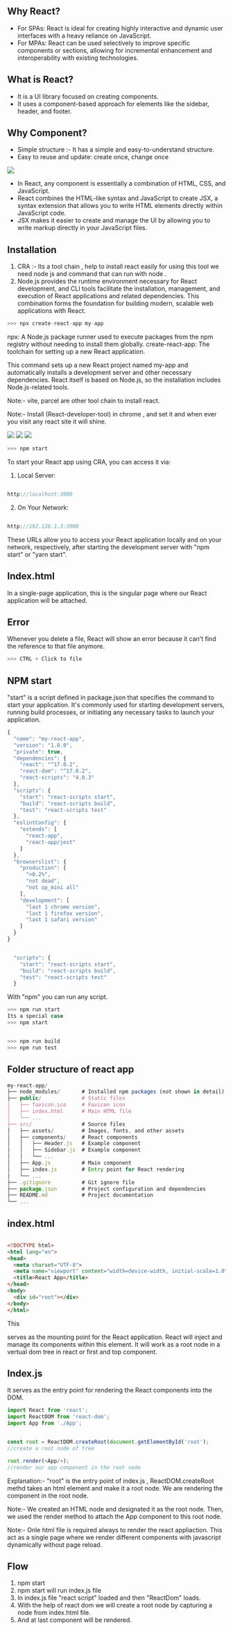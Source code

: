 ## Why React?

- For SPAs: React is ideal for creating highly interactive and dynamic user interfaces with a heavy reliance on JavaScript.
- For MPAs: React can be used selectively to improve specific components or sections, allowing for incremental enhancement and interoperability with existing technologies.

## What is React?

- It is a UI library focused on creating components.
- It uses a component-based approach for elements like the sidebar, header, and footer.

## Why Component?

- Simple structure :- It has a simple and easy-to-understand structure.
- Easy to reuse and update: create once, change once

<img src="./tree.png" />

- In React, any component is essentially a combination of HTML, CSS, and JavaScript.
-  React combines the HTML-like syntax and JavaScript to create JSX, a syntax extension that allows you to write HTML elements directly within JavaScript code.
- JSX makes it easier to create and manage the UI by allowing you to write markup directly in your JavaScript files.


## Installation

1. CRA :- Its a tool chain , help to install react easily for using this tool we need node js and command that can run with node .
2. Node.js provides the runtime environment necessary for React development, and CLI tools facilitate the installation, management, and execution of React applications and related dependencies. This combination forms the foundation for building modern, scalable web applications with React.

```javascript
>>> npx create-react-app my-app
```
npx: A Node.js package runner used to execute packages from the npm registry without needing to install them globally.
create-react-app: The toolchain for setting up a new React application.

This command sets up a new React project named my-app and automatically installs a development server and other necessary dependencies. React itself is based on Node.js, so the installation includes Node.js-related tools.




Note:- vite, parcel are other tool chain to install react.

Note:- Install (React-developer-tool) in chrome , and set it and when ever you visit any react site it will shine.

<img src="./devTool1.png" />

<img src="./devTool2.png" />

<img src="./devTool3.png" />




```javascript
>>> npm start
```


To start your React app using CRA, you can access it via:

1. Local Server:

```javascript

http://localhost:3000

```

2. On Your Network:


```javascript

http://192.128.1.3:3000

```

These URLs allow you to access your React application locally and on your network, respectively, after starting the development server with "npm start" or "yarn start".



## Index.html 


In a single-page application, this is the singular page where our React application will be attached.

## Error

Whenever you delete a file, React will show an error because it can't find the reference to that file anymore.

```javascript
>>> CTRL + Click to file 
```


## NPM start

"start" is a script defined in package.json that specifies the command to start your application.
It's commonly used for starting development servers, running build processes, or initiating any necessary tasks to launch your application.

```javascript
{
  "name": "my-react-app",
  "version": "1.0.0",
  "private": true,
  "dependencies": {
    "react": "^17.0.2",
    "react-dom": "^17.0.2",
    "react-scripts": "4.0.3"
  },
  "scripts": {
    "start": "react-scripts start",
    "build": "react-scripts build",
    "test": "react-scripts test"
  },
  "eslintConfig": {
    "extends": [
      "react-app",
      "react-app/jest"
    ]
  },
  "browserslist": {
    "production": [
      ">0.2%",
      "not dead",
      "not op_mini all"
    ],
    "development": [
      "last 1 chrome version",
      "last 1 firefox version",
      "last 1 safari version"
    ]
  }
}

```


```javascript

  "scripts": {
    "start": "react-scripts start",
    "build": "react-scripts build",
    "test": "react-scripts test"
  }

```
With "npm" you can run any script.

```javascript
>>> npm run start
Its a special case
>>> npm start


>>> npm run build
>>> npm run test
```



## Folder structure of react app

```javascript
my-react-app/
├── node_modules/       # Installed npm packages (not shown in detail)
├── public/             # Static files
│   ├── favicon.ico     # Favicon icon
│   ├── index.html      # Main HTML file
│   └── ...
├── src/                # Source files
│   ├── assets/         # Images, fonts, and other assets
│   ├── components/     # React components
│   │   ├── Header.js   # Example component
│   │   ├── Sidebar.js  # Example component
│   │   └── ...
│   ├── App.js          # Main component
│   ├── index.js        # Entry point for React rendering
│   └── ...
├── .gitignore          # Git ignore file
├── package.json        # Project configuration and dependencies
├── README.md           # Project documentation
└── ...

```

## index.html

```html

<!DOCTYPE html>
<html lang="en">
<head>
  <meta charset="UTF-8">
  <meta name="viewport" content="width=device-width, initial-scale=1.0">
  <title>React App</title>
</head>
<body>
  <div id="root"></div>
</body>
</html>

```
This <div> serves as the mounting point for the React application. React will inject and manage its components within this element.
It will work as a root node in a vertual dom tree in react or first and top component.



## Index.js

It serves as the entry point for rendering the React components into the DOM.

```Javascript
import React from 'react';
import ReactDOM from 'react-dom';
import App from './App';


const root = ReactDOM.createRoot(document.getElementById('root');
//create a root node of tree

root.render(<App/>);
//render our app component in the root node


```

Explanation:- "root" is the entry point of index.js , ReactDOM.createRoot methd takes an html element and make it a root node. 
We are rendering the <App/> component in the root node. 

Note:- We created an HTML node and designated it as the root node. Then, we used the render method to attach the App component to this root node.

Note:- Onle html file is required always to render the react appliaction. This act as a single page where we render different components with javascript dynamically without page reload.


## Flow

1. npm start
2. npm start will run index.js file
3. In index.js file "react script" loaded and then "ReactDom" loads.
4. With the help of react dom we will create a root node by capturing a node from index.html file.
5. And at last <App/> component will be rendered.


















































